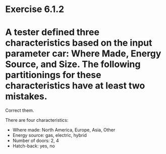 # Exercise 6.1.2
# A tester defined three characteristics based on the input parameter car: Where Made, Energy Source, and Size. The following partitionings for these characteristics have at least two mistakes. 
Correct them.

There are four characteristics:
* Where made: North America, Europe, Asia, Other
* Energy source: gas, electric, hybrid
* Number of doors: 2, 4
* Hatch-back: yes, no
